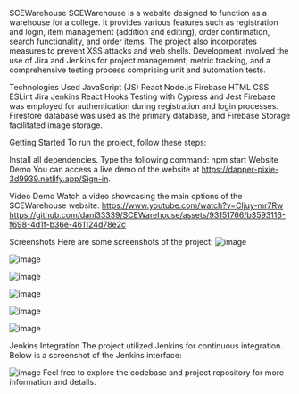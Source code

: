 SCEWarehouse
SCEWarehouse is a website designed to function as a warehouse for a college. It provides various features such as registration and login, item management (addition and editing), order confirmation, search functionality, and order items. The project also incorporates measures to prevent XSS attacks and web shells. Development involved the use of Jira and Jenkins for project management, metric tracking, and a comprehensive testing process comprising unit and automation tests.

Technologies Used
JavaScript (JS)
React
Node.js
Firebase
HTML
CSS
ESLint
Jira
Jenkins
React Hooks
Testing with Cypress and Jest
Firebase was employed for authentication during registration and login processes. Firestore database was used as the primary database, and Firebase Storage facilitated image storage.

Getting Started
To run the project, follow these steps:

Install all dependencies.
Type the following command: npm start
Website Demo
You can access a live demo of the website at https://dapper-pixie-3d9939.netlify.app/Sign-in.

Video Demo
Watch a video showcasing the main options of the SCEWarehouse website:
https://www.youtube.com/watch?v=Cljuy-mr7Rw
https://github.com/dani33339/SCEWarehouse/assets/93151766/b3593116-f698-4d1f-b36e-461124d78e2c

Screenshots
Here are some screenshots of the project:
![image](https://github.com/dani33339/SCEWarehouse/assets/93151766/760ff36d-920a-4109-8676-bd2564478acf)

![image](https://github.com/dani33339/SCEWarehouse/assets/93151766/4f5dca7f-8493-40e9-9632-0e7b23f1fb0b)

![image](https://github.com/dani33339/SCEWarehouse/assets/93151766/9e880221-20d5-429f-8868-481dfec814bc)

![image](https://github.com/dani33339/SCEWarehouse/assets/93151766/7a82651a-575a-46d1-afb9-ce2db0e014a0)

![image](https://github.com/dani33339/SCEWarehouse/assets/93151766/c1ce845b-f8f0-48e9-ad09-3b291a784573)

![image](https://github.com/dani33339/SCEWarehouse/assets/93151766/d5c4ee1b-af7a-42be-8ba9-500836e76e70)


Jenkins Integration
The project utilized Jenkins for continuous integration. Below is a screenshot of the Jenkins interface:

![image](https://github.com/dani33339/SCEWarehouse/assets/93151766/425f5e30-c1d6-403c-9048-ae7a9384b242)
Feel free to explore the codebase and project repository for more information and details.






